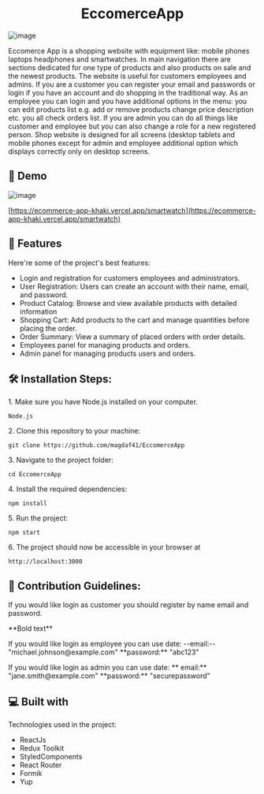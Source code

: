 <h1 align="center" id="title">EccomerceApp</h1>


![image](https://github.com/magdaf41/EcommerceApp/assets/58744071/68479a0b-cc11-4ce3-a3fa-255812d090af)




<p id="description">Eccomerce App is a shopping website with equipment like: mobile phones laptops headphones and smartwatches. In main navigation there are sections dedicated for one type of products and also products on sale and the newest products. The website is useful for customers employees and admins. If you are a customer you can register your email and passwords or login if you have an account and do shopping in the traditional way. As an employee you can login and you have additional options in the menu: you can edit products list e.g. add or remove products change price description etc. you all check orders list. If you are admin you can do all things like customer and employee but you can also change a role for a new registered person. Shop website is designed for all screens (desktop tablets and mobile phones except for admin and employee additional option which displays correctly only on desktop screens.</p>

<h2>🚀 Demo</h2>

![image](https://github.com/magdaf41/EcommerceApp/assets/58744071/c41a84ee-ae89-4bdc-b41e-2d8cb5c4c603)

[https://ecommerce-app-khaki.vercel.app/smartwatch](https://ecommerce-app-khaki.vercel.app/smartwatch)

  
  
<h2>🧐 Features</h2>

Here're some of the project's best features:

*   Login and registration for customers employees and administrators.
*   User Registration: Users can create an account with their name, email, and password.
*   Product Catalog: Browse and view available products with detailed information
*   Shopping Cart: Add products to the cart and manage quantities before placing the order.
*   Order Summary: View a summary of placed orders with order details.
*   Employees panel for managing products and orders.
*   Admin panel for managing products users and orders.

<h2>🛠️ Installation Steps:</h2>

<p>1. Make sure you have Node.js installed on your computer.</p>

```
Node.js
```

<p>2. Clone this repository to your machine:</p>

```
git clone https://github.com/magdaf41/EccomerceApp
```

<p>3. Navigate to the project folder:</p>

```
cd EccomerceApp
```

<p>4. Install the required dependencies:</p>

```
npm install
```

<p>5. Run the project:</p>

```
npm start
```

<p>6. The project should now be accessible in your browser at</p>

```
http://localhost:3000
```

<h2>🍰 Contribution Guidelines:</h2>

<p>If you would like login as customer you should register by name email and password.</p>
**Bold text**
<p></p>If you would like login as employee you can use date: --email:-- "michael.johnson@example.com" **password:** "abc123" </p>
<p>If you would like login as admin you can use date: ** email:** "jane.smith@example.com" **password:** "securepassword"</p>


<h2>💻 Built with</h2>

Technologies used in the project:

*   ReactJs
*   Redux Toolkit
*   StyledComponents
*   React Router
*   Formik
*   Yup

